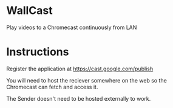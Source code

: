 WallCast
========

Play videos to a Chromecast continuously from LAN


Instructions
========
Register the application at https://cast.google.com/publish

You will need to host the reciever somewhere on the web so the Chromecast can fetch and access it. 

The Sender doesn't need to be hosted externally to work. 
